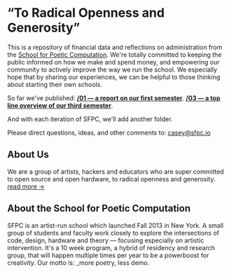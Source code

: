 # “To Radical Openness and Generosity”

This is a repository of financial data and reflections on administration from the [School for Poetic Computation](http://sfpc.io). We're totally committed to keeping the public informed on how we make and spend money, and empowering our community to actively improve the way we run the school. We especially hope that by sharing our experiences, we can be helpful to those thinking about starting their own schools.

So far we've published: 
[**/01 — a report on our first semester**](https://github.com/SFPC/finance-and-administration/tree/master/01).
[**/03 — a top line overview of our third semester**](https://github.com/SFPC/finance-and-administration/tree/master/03).

And with each iteration of SFPC, we'll add another folder.

Please direct questions, ideas, and other comments to: [casey@sfpc.io](mailto:casey@sfpc.io)

## About Us

We are a group of artists, hackers and educators who are super committed to open source and open hardware, to radical openness and generosity. [read more &rarr;](http://sfpc.io/mission/)

## About the School for Poetic Computation

SFPC is an artist-run school which launched Fall 2013 in New York. A small group of students and faculty work closely to explore the intersections of code, design, hardware and theory — focusing especially on artistic intervention. It's a 10 week program, a hybrid of residency and research group, that will happen multiple times per year to be a powerboost for creativity. Our motto is: _more poetry, less demo.
